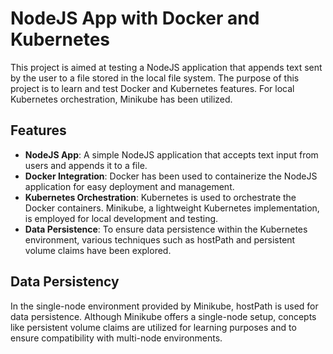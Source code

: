 # NodeJS App with Docker and Kubernetes
This project is aimed at testing a NodeJS application that appends text sent by the user to a file stored in the local file system. The purpose of this project is to learn and test Docker and Kubernetes features. For local Kubernetes orchestration, Minikube has been utilized.

## Features
- __NodeJS App__: A simple NodeJS application that accepts text input from users and appends it to a file.
- __Docker Integration__: Docker has been used to containerize the NodeJS application for easy deployment and management.
- __Kubernetes Orchestration__: Kubernetes is used to orchestrate the Docker containers. Minikube, a lightweight Kubernetes implementation, is employed for local development and testing.
- __Data Persistence__: To ensure data persistence within the Kubernetes environment, various techniques such as hostPath and persistent volume claims have been explored.

## Data Persistency
In the single-node environment provided by Minikube, hostPath is used for data persistence. Although Minikube offers a single-node setup, concepts like persistent volume claims are utilized for learning purposes and to ensure compatibility with multi-node environments.
